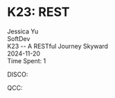 # K23: REST

Jessica Yu <br />
SoftDev <br />
K23 -- A RESTful Journey Skyward <br />
2024-11-20 <br />
Time Spent: 1 <br />

DISCO:

QCC:
